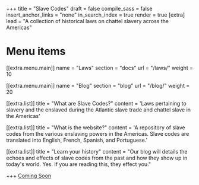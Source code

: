 +++
title = "Slave Codes"
draft = false
compile_sass = false
insert_anchor_links = "none"
in_search_index = true
render = true
[extra]
lead = "A collection of historical laws on chattel slavery across the Americas"

# Menu items
[[extra.menu.main]]
name = "Laws"
section = "docs"
url = "/laws/"
weight = 10

[[extra.menu.main]]
name = "Blog"
section = "blog"
url = "/blog/"
weight = 20

[[extra.list]]
title = "What are Slave Codes?"
content = 'Laws pertaining to slavery and the enslaved during the Atlantic slave trade and chattel slave in the Americas'

[[extra.list]]
title = "What is the website?"
content = 'A repository of slave codes from the various enslaving powers in the Americas.  Slave codes are translated into English, French, Spanish, and Portuguese.'

[[extra.list]]
title = "Learn your history"
content = "Our blog will details the echoes and effects of slave codes from the past and how they show up in today's world.  Yes.  If you are reading this, they effect you."

+++
[Coming Soon](https://github.com/afbase/slavecodes_org)


